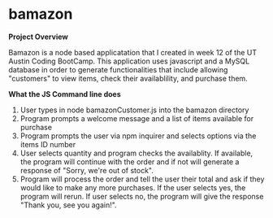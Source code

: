 # bamazon

**Project Overview**

Bamazon is a node based applicatation that I created in week 12 of the UT Austin Coding BootCamp. This application uses javascript and a MySQL database in order to generate functionalities that include allowing "customers" to view items, check their availablility, and purchase them. 

**What the JS Command line does**

1. User types in node bamazonCustomer.js into the bamazon directory 
2. Program prompts a welcome message and a list of items available for purchase
3. Program prompts the user via npm inquirer and selects options via the items ID number 
4. User selects quantity and program checks the availablity. If available, the program will continue with the order and if not will generate a response of "Sorry, we're out of stock". 
5. Program will process the order and tell the user their total and ask if they would like to make any more purchases. If the user selects yes, the program will rerun. If user selects no, the program will give the response "Thank you, see you again!". 


